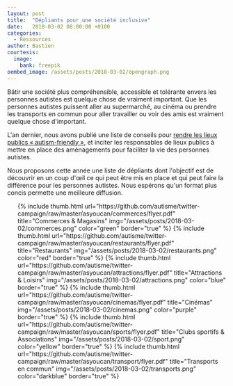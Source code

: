 ```yaml
---
layout: post
title:  "Dépliants pour une société inclusive"
date:   2018-03-02 08:00:00 +0100
categories:
  - Ressources
author: Bastien
courtesis:
  image:
    bank: freepik
oembed_image: /assets/posts/2018-03-02/opengraph.png
---
```




Bâtir une société plus compréhensible, accessible et tolérante envers les personnes autistes est quelque chose de vraiment important.
Que les personnes autistes puissent aller au supermarché, au cinéma ou prendre les transports en commun pour aller travailler ou voir des amis est vraiment quelque chose d'important.

L'an dernier, nous avons publié une liste de conseils pour [rendre les lieux publics « autism-friendly »](/construire-une-societe-inclusive/#ce-que-vous-pouvez-faire-en-tant-quentreprise--organisation),
et inciter les responsables de lieux publics à mettre en place des aménagements pour faciliter la vie des personnes autistes.

Nous proposons cette année une liste de dépliants dont l'objectif est de découvrir en un coup d'œil ce qui peut être mis en place et qui peut faire la différence
pour les personnes autistes. Nous espérons qu'un format plus concis permette une meilleure diffusion.

<ul class="thumb">
 {% include thumb.html url="https://github.com/autisme/twitter-campaign/raw/master/asyoucan/commerces/flyer.pdf" title="Commerces & Magasins" img="/assets/posts/2018-03-02/commerces.png" color="green" border="true" %}
 {% include thumb.html url="https://github.com/autisme/twitter-campaign/raw/master/asyoucan/restaurants/flyer.pdf" title="Restaurants" img="/assets/posts/2018-03-02/restaurants.png" color="red"  border="true" %}
 {% include thumb.html url="https://github.com/autisme/twitter-campaign/raw/master/asyoucan/attractions/flyer.pdf" title="Attractions & Loisirs" img="/assets/posts/2018-03-02/attractions.png" color="blue"  border="true" %}
 {% include thumb.html url="https://github.com/autisme/twitter-campaign/raw/master/asyoucan/cinemas/flyer.pdf" title="Cinémas" img="/assets/posts/2018-03-02/cinemas.png" color="purple"  border="true" %}
 {% include thumb.html url="https://github.com/autisme/twitter-campaign/raw/master/asyoucan/sports/flyer.pdf" title="Clubs sportifs & Associations" img="/assets/posts/2018-03-02/sport.png" color="yellow"  border="true" %}
 {% include thumb.html url="https://github.com/autisme/twitter-campaign/raw/master/asyoucan/transport/flyer.pdf" title="Transports en commun" img="/assets/posts/2018-03-02/transports.png" color="darkblue"  border="true" %}
</ul>

 
